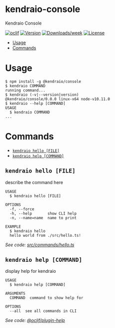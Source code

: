 kendraio-console
================

Kendraio Console

[![oclif](https://img.shields.io/badge/cli-oclif-brightgreen.svg)](https://oclif.io)
[![Version](https://img.shields.io/npm/v/kendraio-console.svg)](https://npmjs.org/package/kendraio-console)
[![Downloads/week](https://img.shields.io/npm/dw/kendraio-console.svg)](https://npmjs.org/package/kendraio-console)
[![License](https://img.shields.io/npm/l/kendraio-console.svg)](https://github.com/kendraio/kendraio-console/blob/master/package.json)

<!-- toc -->
* [Usage](#usage)
* [Commands](#commands)
<!-- tocstop -->
# Usage
<!-- usage -->
```sh-session
$ npm install -g @kendraio/console
$ kendraio COMMAND
running command...
$ kendraio (-v|--version|version)
@kendraio/console/0.0.0 linux-x64 node-v10.11.0
$ kendraio --help [COMMAND]
USAGE
  $ kendraio COMMAND
...
```
<!-- usagestop -->
# Commands
<!-- commands -->
* [`kendraio hello [FILE]`](#kendraio-hello-file)
* [`kendraio help [COMMAND]`](#kendraio-help-command)

## `kendraio hello [FILE]`

describe the command here

```
USAGE
  $ kendraio hello [FILE]

OPTIONS
  -f, --force
  -h, --help       show CLI help
  -n, --name=name  name to print

EXAMPLE
  $ kendraio hello
  hello world from ./src/hello.ts!
```

_See code: [src/commands/hello.ts](https://github.com/kendraio/kendraio-console/blob/v0.0.0/src/commands/hello.ts)_

## `kendraio help [COMMAND]`

display help for kendraio

```
USAGE
  $ kendraio help [COMMAND]

ARGUMENTS
  COMMAND  command to show help for

OPTIONS
  --all  see all commands in CLI
```

_See code: [@oclif/plugin-help](https://github.com/oclif/plugin-help/blob/v2.1.2/src/commands/help.ts)_
<!-- commandsstop -->
